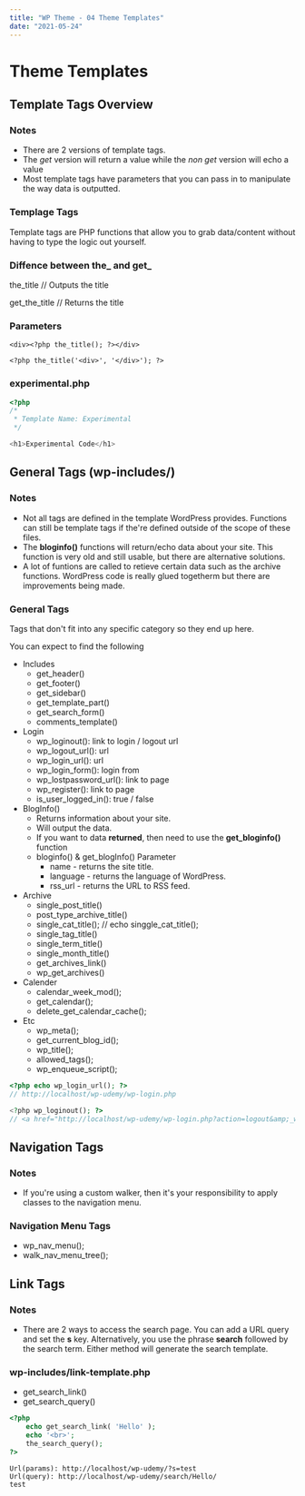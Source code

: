 ```yaml
---
title: "WP Theme - 04 Theme Templates"
date: "2021-05-24"
---
```


# Theme Templates

## Template Tags Overview

### Notes

- There are 2 versions of template tags.
- The _get_ version will return a value while the _non get_ version will echo a value
- Most template tags have parameters that you can pass in to manipulate the way data is outputted.

### Templage Tags

Template tags are PHP functions that allow you to grab data/content without having to type the logic out yourself.

### Diffence between the\_ and get\_

the_title // Outputs the title

get_the_title // Returns the title

### Parameters

`<div><?php the_title(); ?></div>`

`<?php the_title('<div>', '</div>'); ?>`

### experimental.php

```php
<?php
/*
 * Template Name: Experimental
 */

<h1>Experimental Code</h1>
```

## General Tags (wp-includes/)

### Notes

- Not all tags are defined in the template WordPress provides. Functions can still be template tags if the're defined outside of the scope of these files.
- The **bloginfo()** functions will return/echo data about your site. This function is very old and still usable, but there are alternative solutions.
- A lot of funtions are called to retieve certain data such as the archive functions. WordPress code is really glued togetherm but there are improvements being made.

### General Tags

Tags that don't fit into any specific category so they end up here.

You can expect to find the following

- Includes
  - get_header()
  - get_footer()
  - get_sidebar()
  - get_template_part()
  - get_search_form()
  - comments_template()
- Login
  - wp_loginout(): link to login / logout url
  - wp_logout_url(): url
  - wp_login_url(): url
  - wp_login_form(): login from
  - wp_lostpassword_url(): link to page
  - wp_register(): link to page
  - is_user_logged_in(): true / false
- BlogInfo()
  - Returns information about your site.
  - Will output the data.
  - If you want to data **returned**, then need to use the **get_bloginfo()** function
  - bloginfo() & get_blogInfo() Parameter
    - name - returns the site title.
    - language - returns the language of WordPress.
    - rss_url - returns the URL to RSS feed.
- Archive
  - single_post_title()
  - post_type_archive_title()
  - single_cat_title(); // echo singgle_cat_title();
  - single_tag_title()
  - single_term_title()
  - single_month_title()
  - get_archives_link()
  - wp_get_archives()
- Calender
  - calendar_week_mod();
  - get_calendar();
  - delete_get_calendar_cache();
- Etc
  - wp_meta();
  - get_current_blog_id();
  - wp_title();
  - allowed_tags();
  - wp_enqueue_script();

```php
<?php echo wp_login_url(); ?>
// http://localhost/wp-udemy/wp-login.php

<?php wp_loginout(); ?>
// <a href="http://localhost/wp-udemy/wp-login.php?action=logout&amp;_wpnonce=15c879f148">Log out</a>
```

## Navigation Tags

### Notes

- If you're using a custom walker, then it's your responsibility to apply classes to the navigation menu.

### Navigation Menu Tags

- wp_nav_menu();
- walk_nav_menu_tree();

## Link Tags

### Notes

- There are 2 ways to access the search page. You can add a URL query and set the **s** key. Alternatively, you use the phrase **search** followed by the search term. Either method will generate the search template.

### wp-includes/link-template.php

- get_search_link()
- get_search_query()

```php
<?php
    echo get_search_link( 'Hello' );
    echo '<br>';
    the_search_query();
?>
```

```
Url(params): http://localhost/wp-udemy/?s=test
Url(query): http://localhost/wp-udemy/search/Hello/
test
```
